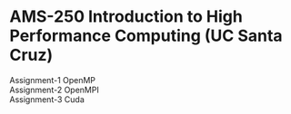 # AMS-250 Introduction to High Performance Computing (UC Santa Cruz)
<p> 
Assignment-1 OpenMP <br> 
Assignment-2 OpenMPI <br>
Assignment-3 Cuda <br>
</p>
